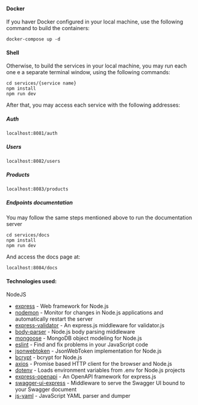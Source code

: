 #### Docker

If you haver Docker configured in your local machine, use the following command to build the containers:
```
docker-compose up -d
```


#### Shell

Otherwise, to build the services in your local machine, you may run each one e a separate terminal window, using the following commands:
```
cd services/{service name}
npm install
npm run dev
```

After that, you may access each service with the following addresses:

##### Auth
```
localhost:8081/auth
```

##### Users
```
localhost:8082/users
```

##### Products
```
localhost:8083/products
```

##### Endpoints documentation

You may follow the same steps mentioned above to run the documentation server 
```
cd services/docs
npm install
npm run dev
```
And access the docs page at:
```
localhost:8084/docs

```


#### Technologies used:

NodeJS

* [express](https://github.com/expressjs/express) - Web framework for Node.js
* [nodemon](https://github.com/remy/nodemon) - Monitor for changes in Node.js applications and automatically restart the server
* [express-validator](https://github.com/express-validator/express-validator) - An express.js middleware for validator.js
* [body-parser](https://github.com/expressjs/body-parser) - Node.js body parsing middleware
* [mongoose](https://github.com/Automattic/mongoose) - MongoDB object modeling for Node.js
* [eslint](https://github.com/eslint/eslint) - Find and fix problems in your JavaScript code
* [jsonwebtoken](https://github.com/auth0/node-jsonwebtoken) - JsonWebToken implementation for Node.js
* [bcrypt](https://github.com/kelektiv/node.bcrypt.js) - bcrypt for Node.js
* [axios](https://github.com/axios/axios) - Promise based HTTP client for the browser and Node.js
* [dotenv](https://github.com/motdotla/dotenv) - Loads environment variables from .env for Node.js projects
* [express-openapi](https://github.com/kogosoftwarellc/open-api/tree/master/packages/express-openapi) - An OpenAPI framework for express.js
* [swagger-ui-express](https://github.com/scottie1984/swagger-ui-express) - Middleware to serve the Swagger UI bound to your Swagger document
* [js-yaml](https://github.com/nodeca/js-yaml) - JavaScript YAML parser and dumper